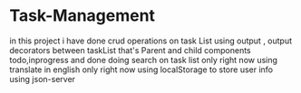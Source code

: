 # Task-Management
in this project i have done crud operations on task List 
using output , output decorators between taskList that's Parent and child components todo,inprogress and done
doing search on task list only right now 
using translate in english only right now 
using localStorage to store user info
using json-server 
